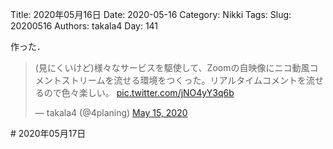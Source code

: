 ﻿Title: 2020年05月16日
Date: 2020-05-16
Category: Nikki
Tags: 
Slug: 20200516
Authors: takala4
Day: 141



作った．
<br>
<blockquote class="twitter-tweet"><p lang="ja" dir="ltr">(見にくいけど)様々なサービスを駆使して、Zoomの自映像にニコ動風コメントストリームを流せる環境をつくった。リアルタイムコメントを流せるので色々楽しい。 <a href="https://t.co/jNO4yY3q6b">pic.twitter.com/jNO4yY3q6b</a></p>&mdash; takala4 (@4planing) <a href="https://twitter.com/4planing/status/1261336270422175745?ref_src=twsrc%5Etfw">May 15, 2020</a></blockquote> <script async src="https://platform.twitter.com/widgets.js" charset="utf-8"></script># 2020年05月17日 
